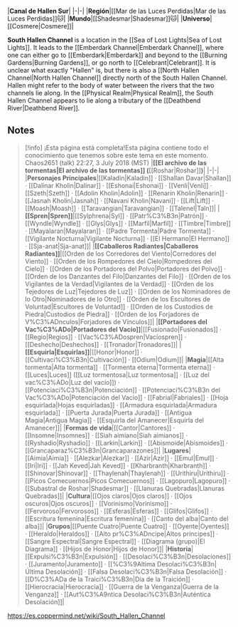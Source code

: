 |**Canal de Hallen Sur**|
|-|-|
|**Región**|[[Mar de las Luces Perdidas\|Mar de las Luces Perdidas]]🐱︎|
|**Mundo**|[[Shadesmar\|Shadesmar]]🐱︎|
|**Universo**|[[Cosmere\|Cosmere]]|

**South Hallen Channel** is a location in the [[Sea of Lost Lights\|Sea of Lost Lights]]. It leads to the [[Emberdark Channel\|Emberdark Channel]], where one can either go to [[Emberdark\|Emberdark]] and beyond to the [[Burning Gardens\|Burning Gardens]], or go north to [[Celebrant\|Celebrant]].
It is unclear what exactly "Hallen" is, but there is also a [[North Hallen Channel\|North Hallen Channel]] directly north of the South Hallen Channel. Hallen might refer to the body of water between the rivers that the two channels lie along.
In the [[Physical Realm\|Physical Realm]], the South Hallen Channel appears to lie along a tributary of the [[Deathbend River\|Deathbend River]].

## Notes

> [!info] ¡Esta página está completa!Esta página contiene todo el conocimiento que tenemos sobre este tema en este momento.
Chaos2651 (talk) 22:27, 3 July 2018 (MST)
|**[[El archivo de las tormentas\|El archivo de las tormentas]] (**[[Roshar\|Roshar]]**)**|
|-|-|
|**Personajes Principales**|[[Kaladin\|Kaladin]] · [[Shallan Davar\|Shallan]] · [[Dalinar Kholin\|Dalinar]] · [[Eshonai\|Eshonai]] · [[Venli\|Venli]] · [[Szeth\|Szeth]] · [[Adolin Kholin\|Adolin]] · [[Renarin Kholin\|Renarin]] · [[Jasnah Kholin\|Jasnah]] · [[Navani Kholin\|Navani]] · [[Lift\|Lift]] · [[Moash\|Moash]] · [[Taravangian\|Taravangian]] · [[Talenel\|Taln]]|
|**[[Spren\|Spren]]**|[[Sylphrena\|Syl]] · [[Patr%C3%B3n\|Patrón]] · [[Wyndle\|Wyndle]] · [[Glys\|Glys]] · [[Marfil\|Marfil]] · [[Timbre\|Timbre]] · [[Mayalaran\|Mayalaran]] · [[Padre Tormenta\|Padre Tormenta]] · [[Vigilante Nocturna\|Vigilante Nocturna]] · [[El Hermano\|El Hermano]] · [[Sja-anat\|Sja-anat]]|
|**[[Caballeros Radiantes\|Caballeros Radiantes]]**|[[Orden de los Corredores del Viento\|Corredores del Viento]] · [[Orden de los Rompedores del Cielo\|Rompedores del Cielo]] · [[Orden de los Portadores del Polvo\|Portadores del Polvo]] · [[Orden de los Danzantes del Filo\|Danzantes del Filo]] · [[Orden de los Vigilantes de la Verdad\|Vigilantes de la Verdad]] · [[Orden de los Tejedores de Luz\|Tejedores de Luz]] · [[Orden de los Nominadores de lo Otro\|Nominadores de lo Otro]] · [[Orden de los Escultores de Voluntad\|Escultores de Voluntad]] · [[Orden de los Custodios de Piedra\|Custodios de Piedra]] · [[Orden de los Forjadores de V%C3%ADnculos\|Forjadores de Vínculos]]|
|**[[Portadores del Vac%C3%ADo\|Portadores del Vacío]]**|[[Fusionado\|Fusionados]] · [[Regio\|Regios]] · [[Vac%C3%ADospren\|Vacíospren]] · [[Deshecho\|Deshechos]] · [[Tronador\|Tronadores]]|
|**[[Esquirla\|Esquirlas]]**|[[Honor\|Honor]] · [[Cultivaci%C3%B3n\|Cultivación]] · [[Odium\|Odium]]|
|**Magia**|[[Alta tormenta\|Alta tormenta]] · [[Tormenta eterna\|Tormenta eterna]] · [[Luces\|Luces]] ([[Luz tormentosa\|Luz tormentosa]] · [[Luz del vac%C3%ADo\|Luz del vacío]]) · [[Potenciaci%C3%B3n\|Potenciación]] · [[Potenciaci%C3%B3n del Vac%C3%ADo\|Potenciación del Vacío]] · [[Fabrial\|Fabriales]] · [[Hoja esquirlada\|Hojas esquirladas]] · [[Armadura esquirlada\|Armadura esquirlada]] · [[Puerta Jurada\|Puerta Jurada]] · [[Antigua Magia\|Antigua Magia]] · [[Esquirla del Amanecer\|Esquirla del Amanecer]]|
|**Formas de vida**|[[Cantor\|Cantores]] · [[Insomne\|Insomnes]] · [[Siah aimiano\|Siah aimianos]] · [[Ryshadio\|Ryshadio]] · [[Larkin\|Larkin]] · [[Abismoide\|Abismoides]] · [[Grancaparaz%C3%B3n\|Grancaparazones]]|
|**Lugares**|[[Aimia\|Aimia]] · [[Alezkar\|Alezkar]] · [[Azir\|Azir]] · [[Emul\|Emul]] · [[Iri\|Iri]] · [[Jah Keved\|Jah Keved]] · [[Kharbranth\|Kharbranth]] · [[Shinovar\|Shinovar]] · [[Thaylenah\|Thaylenah]] · [[Urithiru\|Urithiru]] · [[Picos Comecuernos\|Picos Comecuernos]] · [[Lagopuro\|Lagopuro]] · [[Subastral de Roshar\|Shadesmar]] · [[Llanuras Quebradas\|Llanuras Quebradas]]|
|**Cultura**|[[Ojos claros\|Ojos claros]] · [[Ojos oscuros\|Ojos oscuros]] · [[Vorinismo\|Vorinismo]] · [[Fervoroso\|Fervorosos]] · [[Esferas\|Esferas]] · [[Glifos\|Glifos]] · [[Escritura femenina\|Escritura femenina]] · [[Canto del alba\|Canto del alba]]|
|**Grupos**|[[Puente Cuatro\|Puente Cuatro]] · [[Oyente\|Oyentes]] · [[Heraldo\|Heraldos]] · [[Alto pr%C3%ADncipe\|Altos príncipes]] · [[Sangre Espectral\|Sangre Espectral]] · [[Diagrama (grupo)\|El Diagrama]] · [[Hijos de Honor\|Hijos de Honor]]|
|**Historia**|[[Expulsi%C3%B3n\|Expulsión]] · [[Desolaci%C3%B3n\|Desolaciones]] · [[Juramento\|Juramento]] · [[%C3%9Altima Desolaci%C3%B3n\|Última Desolación]] · [[Falsa Desolaci%C3%B3n\|Falsa Desolación]] · [[D%C3%ADa de la Traici%C3%B3n\|Día de la Traición]] · [[Hierocracia\|Hierocracia]] · [[Guerra de la Venganza\|Guerra de la Venganza]] · [[Aut%C3%A9ntica Desolaci%C3%B3n\|Auténtica Desolación]]|



https://es.coppermind.net/wiki/South_Hallen_Channel